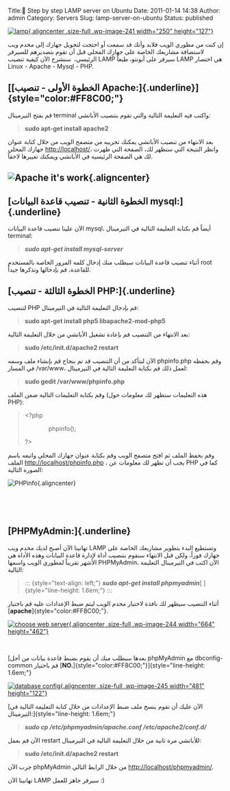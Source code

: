 Title: ٍStep by step LAMP server on Ubuntu
Date: 2011-01-14 14:38
Author: admin
Category: Servers
Slug: lamp-server-on-ubuntu
Status: published

[![lamp](../../static/images/lamp-server-on-ubuntu/lamp.jpg){.aligncenter .size-full .wp-image-241 width="250" height="127"}](../../static/images/lamp-server-on-ubuntu/lamp.jpg)

إن كنت من مطوري الويب فلابد وأنك قد سمعت أو احتجت لتحويل جهازك إلى مخدم ويب لاستضافة مشاريعك الخاصة على جهازك المحلي قبل أن تقوم بتصديرهم للسيرفر الرئيسي،  سنشرح الآن كيفية تنصيب LAMP سيرفر على أبونتو، طبعاً LAMP هي اختصار Linux - Apache - Mysql - PHP.

[[الخطوة الأولى - تنصيب Apache:]{.underline}]{style="color:#FF8C00;"} 
---------------------------------------------------------------------

قم بفتح التيرمينال terminal واكتب فيه التعليمة التالية والتي تقوم بتنصيب الأباتشي:

> **sudo apt-get install apache2**

بعد الانتهاء من تنصيب الأباتشي يمكنك تجريبه من متصفح الويب من خلال كتابة عنوان جهازك المحلي <http://localhost/>، وانظر النتيجة التي ستظهر لك، الصفحة التي ظهرت لك هي الصفحة الرئيسية في الأباتشي ويمكنك تغييرها لاحقاً.

![](http://tech.mobiletod.com/wp-content/uploads/2010/12/Screenshot-7.png "Apache it's work"){.aligncenter} 
-----------------------------------------------------------------------------------------------------------

[الخطوة الثانية - تنصيب قاعدة البيانات mysql:]{.underline} 
----------------------------------------------------------

الآن علينا تنصيب قاعدة البيانات mysql، أيضاً قم بكتابة التعليمة التالية في التيرمينال terminal:

> ***sudo apt-get install mysql-server***

أثناء تنصيب قاعدة البيانات سيطلب منك إدخال كلمة المرور الخاصة بالمستخدم root للقاعدة، قم بإدخالها وتذكرها جيداً.

[الخطوة الثالثة - تنصيب PHP:]{.underline} 
-----------------------------------------

لتنصيب PHP قم بإدخال التعليمة التالية في التيرمينال:

> **sudo apt-get install php5 libapache2-mod-php5**

بعد الانتهاء من التنصيب قم بإعادة تشغيل الأباتشي من خلال التعليمة التالية:

> **sudo /etc/init.d/apache2 restart**

الآن لنتأكد من أن التنصيب قد تم بنجاح قم بإنشاء ملف وسمه phpinfo.php وقم بحفظه في المسار /var/www، لعمل ذلك قم بكتابة التعليمة التالية في التيرمينال:

> **sudo gedit /var/www/phpinfo.php**

وقم بكتابة التعليمات التالية ضمن الملف (هذه التعليمات ستظهر لك معلومات حول PHP):

> \<?php
>
>               phpinfo();
>
> ?\>

وقم بحفظ الملف ثم افتح متصفح الويب وقم بكتابة عنوان جهازك المحلي واتبعه باسم الملف <http://localhost/phpinfo.php> ، يجب أن تظهر لك معلومات عن PHP كما في الصورة التالية:

![](http://tech.mobiletod.com/wp-content/uploads/2010/12/Screenshot-8.png "PHPinfo"){.aligncenter}

<div>

 

</div>

<div>

 

</div>

<div>

[PHPMyAdmin:]{.underline} 
-------------------------

</div>

<div>

تهانينا الآن أصبح لديك مخدم ويب LAMP وتستطيع البدء بتطوير مشاريعك الخاصة على جهازك فوراً، ولكن قبل الانتهاء سنقوم بتنصيب أداة لإدارة قاعدة البيانات وهذه الأداة هي الأشهر تقريباً لمطوري الويب واسمها PHPMyAdmin، الآن اكتب في التيرمينال التعليمة التالية:

</div>

> ::: {style="text-align: left;"}
> ***sudo apt-get install phpmyadmin***[ ]{style="line-height: 1.6em;"}
> :::

أثناء التنصيب سيظهر لك نافذة لاختيار مخدم الويب ليتم ضبط الإعدادات عليه قم باختيار [**apache**]{style="color:#FF8C00;"}.

[![choose web server](../../static/images/lamp-server-on-ubuntu/choose-web-server-.png){.aligncenter .size-full .wp-image-244 width="664" height="462"}](../../static/images/lamp-server-on-ubuntu/choose-web-server-.png)

 

[بعدها سيطلب منك أن يقوم بضبط قاعدة بيانات من أجل phpMyAdmin مع dbconfig-common قم باختيار [**NO.**]{style="color:#FF8C00;"}]{style="line-height: 1.6em;"}

[![database config](../../static/images/lamp-server-on-ubuntu/database-config.png){.aligncenter .size-full .wp-image-245 width="481" height="122"}](../../static/images/lamp-server-on-ubuntu/database-config.png)

[الآن عليك أن تقوم بنسخ ملف ضبط الإعدادات من خلال كتابة التعليمة التالية في التيرمينال:]{style="line-height: 1.6em;"}

> ***sudo cp /etc/phpmyadmin/apache.conf /etc/apache2/conf.d/***

الآن قم بعمل restart للأباتشي مرة ثانية من خلال التعليمة التالية في التيرمينال:

> **sudo /etc/init.d/apache2 restart**

جرب الآن phpMyAdmin من خلال الرابط التالي <http://localhost/phpmyadmin/>.

تهانينا الآن LAMP سيرفر جاهز للعمل :)

 
